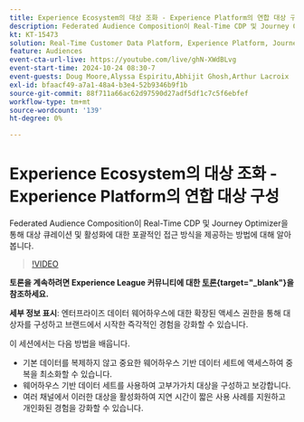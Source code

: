 ```yaml
---
title: Experience Ecosystem의 대상 조화 - Experience Platform의 연합 대상 구성
description: Federated Audience Composition이 Real-Time CDP 및 Journey Optimizer을 통해 대상 큐레이션 및 활성화에 대한 포괄적인 접근 방식을 제공하는 방법에 대해 알아봅니다.
kt: KT-15473
solution: Real-Time Customer Data Platform, Experience Platform, Journey Optimizer
feature: Audiences
event-cta-url-live: https://youtube.com/live/ghN-XWdBLvg
event-start-time: 2024-10-24 08:30-7
event-guests: Doug Moore,Alyssa Espiritu,Abhijit Ghosh,Arthur Lacroix
exl-id: bfaacf49-a7a1-48a4-b3e4-52b9346b9f1b
source-git-commit: 88f711a66ac62d97590d27adf5df1c7c5f6ebfef
workflow-type: tm+mt
source-wordcount: '139'
ht-degree: 0%

---
```


# Experience Ecosystem의 대상 조화 - Experience Platform의 연합 대상 구성

Federated Audience Composition이 Real-Time CDP 및 Journey Optimizer을 통해 대상 큐레이션 및 활성화에 대한 포괄적인 접근 방식을 제공하는 방법에 대해 알아봅니다.

>[!VIDEO](https://video.tv.adobe.com/v/3436457/?quality=12&learn=on)

**토론을 계속하려면 Experience League 커뮤니티에 대한 [토론](https://experienceleaguecommunities.adobe.com/t5/adobe-experience-platform/adobe-experience-league-live-harmonize-audiences-in-experience/m-p/718976#M636){target="_blank"}을 참조하세요.**

**세부 정보 표시**:
엔터프라이즈 데이터 웨어하우스에 대한 확장된 액세스 권한을 통해 대상자를 구성하고 브랜드에서 시작한 즉각적인 경험을 강화할 수 있습니다.

이 세션에서는 다음 방법을 배웁니다.

* 기본 데이터를 복제하지 않고 중요한 웨어하우스 기반 데이터 세트에 액세스하여 중복을 최소화할 수 있습니다.
* 웨어하우스 기반 데이터 세트를 사용하여 고부가가치 대상을 구성하고 보강합니다.
* 여러 채널에서 이러한 대상을 활성화하여 지연 시간이 짧은 사용 사례를 지원하고 개인화된 경험을 강화할 수 있습니다.
